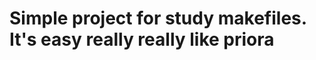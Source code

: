 Simple project for study makefiles. It's easy really really like priora
==================================
